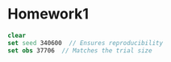 # Homework1 
```stata
clear
set seed 340600  // Ensures reproducibility
set obs 37706  // Matches the trial size
```
